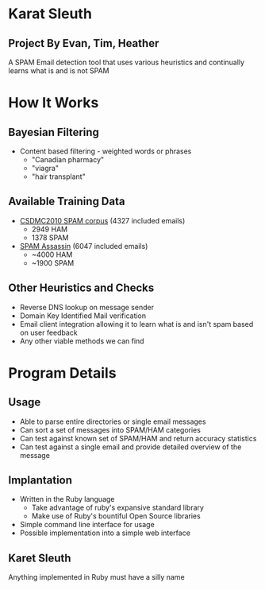 # Karat Sleuth
## Project By Evan, Tim, Heather


A SPAM Email detection tool that uses various heuristics and continually learns
what is and is not SPAM


# How It Works


## Bayesian Filtering

 * Content based filtering - weighted words or phrases
   * "Canadian pharmacy"
   * "viagra"
   * "hair transplant"


## Available Training Data

* [CSDMC2010 SPAM corpus](http://csmining.org/index.php/spam-email-datasets-.html) (4327 included emails)
  * 2949 HAM
  * 1378 SPAM
* [SPAM Assassin](http://spamassassin.apache.org/publiccorpus/) (6047 included emails)
  * ~4000 HAM
  * ~1900 SPAM


## Other Heuristics and Checks

 * Reverse DNS lookup on message sender
 * Domain Key Identified Mail verification
 * Email client integration allowing it to learn what is and isn't spam based on
   user feedback
 * Any other viable methods we can find


# Program Details


## Usage

 * Able to parse entire directories or single email messages
 * Can sort a set of messages into SPAM/HAM categories
 * Can test against known set of SPAM/HAM and return accuracy statistics
 * Can test against a single email and provide detailed overview of the message


## Implantation

 * Written in the Ruby language
   * Take advantage of ruby's expansive standard library
   * Make use of Ruby's bountiful Open Source libraries
 * Simple command line interface for usage
 * Possible implementation into a simple web interface


## Karet Sleuth
Anything implemented in Ruby must have a silly name  
